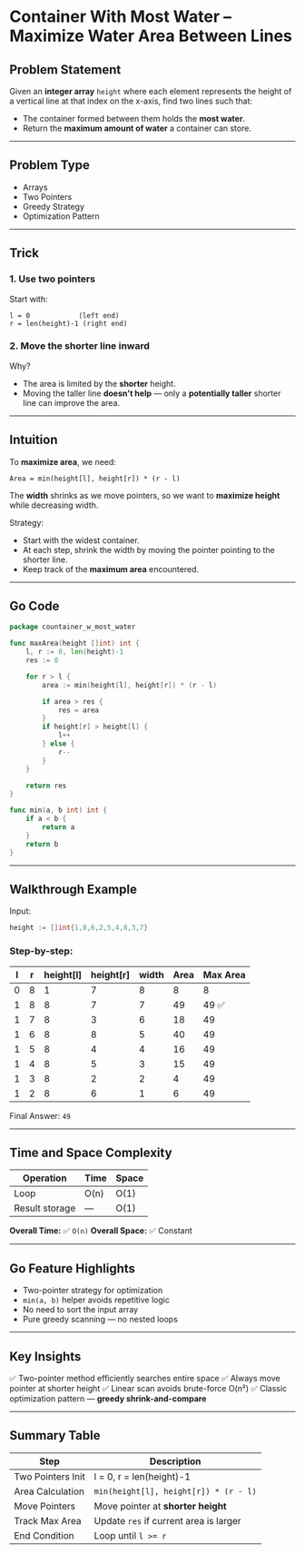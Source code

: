 # Container With Most Water – Maximize Water Area Between Lines

## Problem Statement

Given an **integer array** `height` where each element represents the height of a vertical line at that index on the x-axis, find two lines such that:

* The container formed between them holds the **most water**.
* Return the **maximum amount of water** a container can store.

---

## Problem Type

* Arrays
* Two Pointers
* Greedy Strategy
* Optimization Pattern

---

## Trick

### 1. **Use two pointers**

Start with:

```
l = 0            (left end)
r = len(height)-1 (right end)
```

### 2. **Move the shorter line inward**

Why?

* The area is limited by the **shorter** height.
* Moving the taller line **doesn't help** — only a **potentially taller** shorter line can improve the area.

---

## Intuition

To **maximize area**, we need:

```
Area = min(height[l], height[r]) * (r - l)
```

The **width** shrinks as we move pointers, so we want to **maximize height** while decreasing width.

Strategy:

* Start with the widest container.
* At each step, shrink the width by moving the pointer pointing to the shorter line.
* Keep track of the **maximum area** encountered.

---

## Go Code

```go
package countainer_w_most_water

func maxArea(height []int) int {
	l, r := 0, len(height)-1
	res := 0

	for r > l {
		area := min(height[l], height[r]) * (r - l)

		if area > res {
			res = area
		}
		if height[r] > height[l] {
			l++
		} else {
			r--
		}
	}

	return res
}

func min(a, b int) int {
	if a < b {
		return a
	}
	return b
}
```

---

## Walkthrough Example

Input:

```go
height := []int{1,8,6,2,5,4,8,3,7}
```

### Step-by-step:

| l | r | height\[l] | height\[r] | width | Area | Max Area |
| - | - | ---------- | ---------- | ----- | ---- | -------- |
| 0 | 8 | 1          | 7          | 8     | 8    | 8        |
| 1 | 8 | 8          | 7          | 7     | 49   | 49 ✅     |
| 1 | 7 | 8          | 3          | 6     | 18   | 49       |
| 1 | 6 | 8          | 8          | 5     | 40   | 49       |
| 1 | 5 | 8          | 4          | 4     | 16   | 49       |
| 1 | 4 | 8          | 5          | 3     | 15   | 49       |
| 1 | 3 | 8          | 2          | 2     | 4    | 49       |
| 1 | 2 | 8          | 6          | 1     | 6    | 49       |

Final Answer: `49`

---

## Time and Space Complexity

| Operation      | Time | Space |
| -------------- | ---- | ----- |
| Loop           | O(n) | O(1)  |
| Result storage | —    | O(1)  |

**Overall Time:** ✅ `O(n)`
**Overall Space:** ✅ Constant

---

## Go Feature Highlights

* Two-pointer strategy for optimization
* `min(a, b)` helper avoids repetitive logic
* No need to sort the input array
* Pure greedy scanning — no nested loops

---

## Key Insights

✅ Two-pointer method efficiently searches entire space
✅ Always move pointer at shorter height
✅ Linear scan avoids brute-force O(n²)
✅ Classic optimization pattern — **greedy shrink-and-compare**

---

## Summary Table

| Step              | Description                            |
| ----------------- | -------------------------------------- |
| Two Pointers Init | l = 0, r = len(height)-1               |
| Area Calculation  | `min(height[l], height[r]) * (r - l)`  |
| Move Pointers     | Move pointer at **shorter height**     |
| Track Max Area    | Update `res` if current area is larger |
| End Condition     | Loop until `l >= r`                    |

